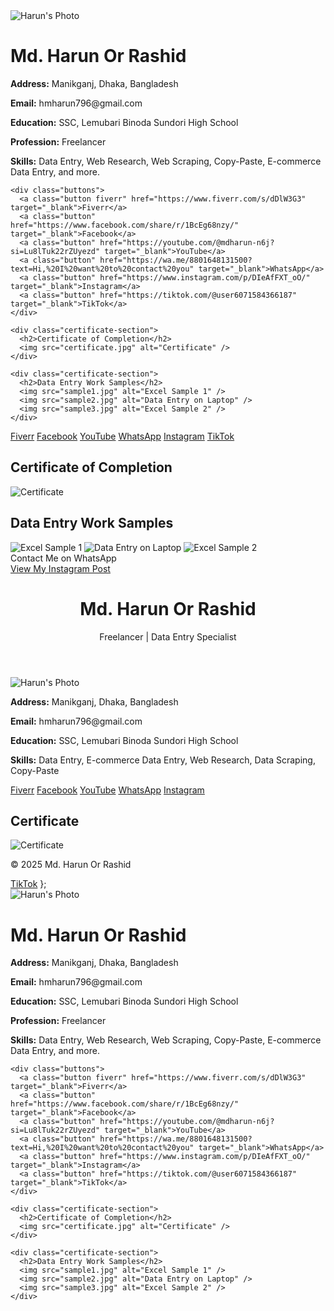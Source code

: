 <!DOCTYPE html>
<html lang="en">
<head>
  <meta charset="UTF-8" />
  <title>Md. Harun Or Rashid</title>
  <link rel="stylesheet" href="style.css" />
</head>
<body>
  <div class="container">
    <img src="harun.jpg" alt="Harun's Photo" class="profile" />
    <h1>Md. Harun Or Rashid</h1>
    <p><strong>Address:</strong> Manikganj, Dhaka, Bangladesh</p>
    <p><strong>Email:</strong> hmharun796@gmail.com</p>
    <p><strong>Education:</strong> SSC, Lemubari Binoda Sundori High School</p>
    <p><strong>Profession:</strong> Freelancer</p>
    <p><strong>Skills:</strong> Data Entry, Web Research, Web Scraping, Copy-Paste, E-commerce Data Entry, and more.</p>

    <div class="buttons">
      <a class="button fiverr" href="https://www.fiverr.com/s/dDlW3G3" target="_blank">Fiverr</a>
      <a class="button" href="https://www.facebook.com/share/r/1BcEg68nzy/" target="_blank">Facebook</a>
      <a class="button" href="https://youtube.com/@mdharun-n6j?si=Lu8lTuk22rZUyezd" target="_blank">YouTube</a>
      <a class="button" href="https://wa.me/8801648131500?text=Hi,%20I%20want%20to%20contact%20you" target="_blank">WhatsApp</a>
      <a class="button" href="https://www.instagram.com/p/DIeAfFXT_oO/" target="_blank">Instagram</a>
      <a class="button" href="https://tiktok.com/@user6071584366187" target="_blank">TikTok</a>
    </div>

    <div class="certificate-section">
      <h2>Certificate of Completion</h2>
      <img src="certificate.jpg" alt="Certificate" />
    </div>

    <div class="certificate-section">
      <h2>Data Entry Work Samples</h2>
      <img src="sample1.jpg" alt="Excel Sample 1" />
      <img src="sample2.jpg" alt="Data Entry on Laptop" />
      <img src="sample3.jpg" alt="Excel Sample 2" />
    </div>
  </div>
</body>
</html>
<div class="buttons">
  <a class="button fiverr" href="https://www.fiverr.com/s/dDlW3G3" target="_blank">Fiverr</a>
  <a class="button" href="https://www.facebook.com/share/r/1BcEg68nzy/" target="_blank">Facebook</a>
  <a class="button" href="https://youtube.com/@mdharun-n6j?si=Lu8lTuk22rZUyezd" target="_blank">YouTube</a>
  <a class="button" href="https://wa.me/8801648131500?text=Hi,%20I%20want%20to%20contact%20you" target="_blank">WhatsApp</a>
  <a class="button" href="https://www.instagram.com/p/DIeAfFXT_oO/" target="_blank">Instagram</a>
  <a class="button" href="https://tiktok.com/@user6071584366187" target="_blank">TikTok</a>
</div>

<div class="certificate-section">
  <h2>Certificate of Completion</h2>
  <img src="certificate.jpg" alt="Certificate" />
</div>

<div class="certificate-section">
  <h2>Data Entry Work Samples</h2>
  <img src="sample1.jpg" alt="Excel Sample 1" />
  <img src="sample2.jpg" alt="Data Entry on Laptop" />
  <img src="sample3.jpg" alt="Excel Sample 2" />
</div>
<!" target="_blank">
    Contact Me on WhatsApp
  </a>
</div>
<div class="buttons">
  <a class="button" href="https://www.instagram.com/p/DIeAfFXT_oO/" target="_blank">
    View My Instagram Post
  </a>
</div>
<!DOCTYPE html>
<html lang="en">
<head>
  <meta charset="UTF-8" />
  <meta name="viewport" content="width=device-width, initial-scale=1.0" />
  <title>Md. Harun Or Rashid</title>
  <link rel="stylesheet" href="style.css" />
</head>
<body>
  <header>
    <h1>Md. Harun Or Rashid</h1>
    <p>Freelancer | Data Entry Specialist</p>
  </header>

  <section class="profile">
    <img src="harun.jpg" alt="Harun's Photo" class="profile-img" />
    <p><strong>Address:</strong> Manikganj, Dhaka, Bangladesh</p>
    <p><strong>Email:</strong> hmharun796@gmail.com</p>
    <p><strong>Education:</strong> SSC, Lemubari Binoda Sundori High School</p>
    <p><strong>Skills:</strong> Data Entry, E-commerce Data Entry, Web Research, Data Scraping, Copy-Paste</p>
  </section>

  <section class="links">
    <a href="https://www.fiverr.com/s/dDlW3G3" class="btn green" target="_blank">Fiverr</a>
    <a href="https://www.facebook.com/share/r/1BcEg68nzy/" class="btn blue" target="_blank">Facebook</a>
    <a href="https://youtube.com/@mdharun-n6j" class="btn red" target="_blank">YouTube</a>
    <a href="https://wa.me/8801648131500?text=Hi,%20I%20want%20to%20contact%20you" class="btn darkgreen" target="_blank">WhatsApp</a>
    <a href="https://www.instagram.com/p/DIeAfFXT_oO/" class="btn purple" target="_blank">Instagram</a>
  </section>

  <section class="certificate">
    <h2>Certificate</h2>
    <img src="certificate.jpg" alt="Certificate" class="certificate-img" />
  </section>

  <footer>
    <p>© 2025 Md. Harun Or Rashid</p>
  </footer>
</body>
</html>
<a 
  background-color: #ff69b4;
}
.btn.pink:hover {
  background-color: #ff1493;<a href="https://www.tiktok.com/@user6071584366187" class="btn pink" target="_blank">TikTok</a>
};
<!DOCTYPE html>
<html lang="en">
<head>
  <meta charset="UTF-8" />
  <title>Md. Harun Or Rashid</title>
  <link rel="stylesheet" href="style.css" />
</head>
<body>
  <div class="container">
    <img src="harun.jpg" alt="Harun's Photo" class="profile" />
    <h1>Md. Harun Or Rashid</h1>
    <p><strong>Address:</strong> Manikganj, Dhaka, Bangladesh</p>
    <p><strong>Email:</strong> hmharun796@gmail.com</p>
    <p><strong>Education:</strong> SSC, Lemubari Binoda Sundori High School</p>
    <p><strong>Profession:</strong> Freelancer</p>
    <p><strong>Skills:</strong> Data Entry, Web Research, Web Scraping, Copy-Paste, E-commerce Data Entry, and more.</p>

    <div class="buttons">
      <a class="button fiverr" href="https://www.fiverr.com/s/dDlW3G3" target="_blank">Fiverr</a>
      <a class="button" href="https://www.facebook.com/share/r/1BcEg68nzy/" target="_blank">Facebook</a>
      <a class="button" href="https://youtube.com/@mdharun-n6j?si=Lu8lTuk22rZUyezd" target="_blank">YouTube</a>
      <a class="button" href="https://wa.me/8801648131500?text=Hi,%20I%20want%20to%20contact%20you" target="_blank">WhatsApp</a>
      <a class="button" href="https://www.instagram.com/p/DIeAfFXT_oO/" target="_blank">Instagram</a>
      <a class="button" href="https://tiktok.com/@user6071584366187" target="_blank">TikTok</a>
    </div>

    <div class="certificate-section">
      <h2>Certificate of Completion</h2>
      <img src="certificate.jpg" alt="Certificate" />
    </div>

    <div class="certificate-section">
      <h2>Data Entry Work Samples</h2>
      <img src="sample1.jpg" alt="Excel Sample 1" />
      <img src="sample2.jpg" alt="Data Entry on Laptop" />
      <img src="sample3.jpg" alt="Excel Sample 2" />
    </div>
  </div>
</body>
</html>
